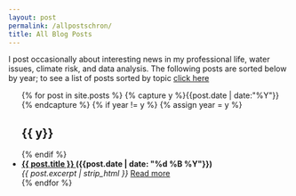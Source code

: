 ```yaml
---
layout: post
permalink: /allpostschron/
title: All Blog Posts
---
```


I post occasionally about interesting news in my professional life, water issues, climate risk, and data analysis.
The following posts are sorted below by year; to see a list of posts sorted by topic [click here](/allposts/)

<ul id="archive">
    {% for post in site.posts %}
        {% capture y %}{{post.date | date:"%Y"}}{% endcapture %}
        {% if year != y %}
            {% assign year = y %}
            <h2 class="blogyear">{{ y}}</h2>
        {% endif %}
        <li>
            <strong>
                <a href="{{ site.baseurl }}{{ post.url }}" title="{{ post.title }}">
                    {{ post.title }}
                </a> ({{post.date | date: "%d %B %Y"}})
            </strong>
            <br/>
            <i>
                {{ post.excerpt | strip_html }}
            </i>
            <a href="{{ post.url }}">Read more</a>
        </li>
    {% endfor %}
</ul>